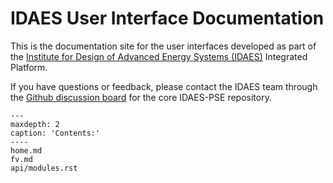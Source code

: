 # IDAES User Interface Documentation

This is the documentation site for the user interfaces developed as part of the
<a href="https://idaes.org" target="_blank">Institute for Design of Advanced Energy Systems (IDAES)</a>
Integrated Platform.

If you have questions or feedback, please contact the IDAES team through the 
<a href="https://github.com/IDAES/idaes-pse/discussions" _target="blank">Github discussion board</a> 
for the core IDAES-PSE repository.

```{toctree}
---
maxdepth: 2
caption: 'Contents:'
----
home.md
fv.md
api/modules.rst
```
